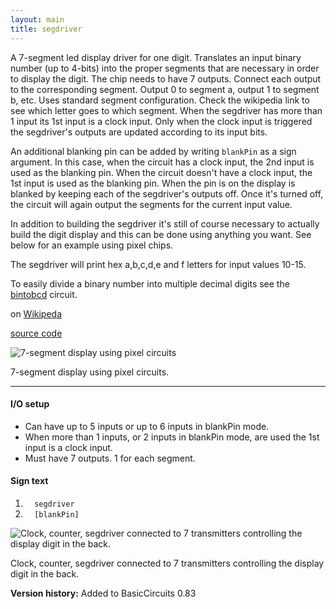 ```yaml
---
layout: main
title: segdriver
---
```


A 7-segment led display driver for one digit. Translates an input binary number (up to 4-bits) into the proper segments that are necessary in order to display the digit. 
The chip needs to have 7 outputs. Connect each output to the corresponding segment. Output 0 to segment a, output 1 to segment b, etc. 
Uses standard segment configuration. Check the wikipedia link to see which letter goes to which segment. 
When the segdriver has more than 1 input its 1st input is a clock input. Only when the clock input is triggered the segdriver's outputs are updated according to its input bits.

An additional blanking pin can be added by writing `blankPin` as a sign argument. In this case, when the circuit has a clock input, the 2nd input is used as the blanking pin. When the circuit doesn't have a clock input, the 1st input is used as the blanking pin. When the pin is on the display is blanked by keeping each of the segdriver's outputs off. Once it's turned off, the circuit will again output the segments for the current input value.

In addition to building the segdriver it's still of course necessary to actually build the digit display and this can be done using anything you want. See below for an example using pixel chips.

The segdriver will print hex a,b,c,d,e and f letters for input values 10-15.

To easily divide a binary number into multiple decimal digits see the [bintobcd](Bintobcd) circuit.

on [Wikipeda](http://en.wikipedia.org/wiki/7_segment_display)

[source code](https://github.com/eisental/BasicCircuits/blob/master/src/main/java/org/tal/basiccircuits/segdriver.java)

![7-segment display using pixel circuits](/RedstoneChips/images/sevensegment.png "7-segment display using pixel circuits")

7-segment display using pixel circuits.
    
* * *


#### I/O setup 
* Can have up to 5 inputs or up to 6 inputs in blankPin mode. 
* When more than 1 inputs, or 2 inputs in blankPin mode, are used the 1st input is a clock input.
* Must have 7 outputs. 1 for each segment. 

#### Sign text
1. `   segdriver   `
2. `   [blankPin]  `

![Clock, counter, segdriver connected to 7 transmitters controlling the display digit in the back.](/RedstoneChips/images/sevensegment2.png "Clock, counter, segdriver connected to 7 transmitters controlling the display digit in the back.")

Clock, counter, segdriver connected to 7 transmitters controlling the display digit in the back.

__Version history:__ Added to BasicCircuits 0.83